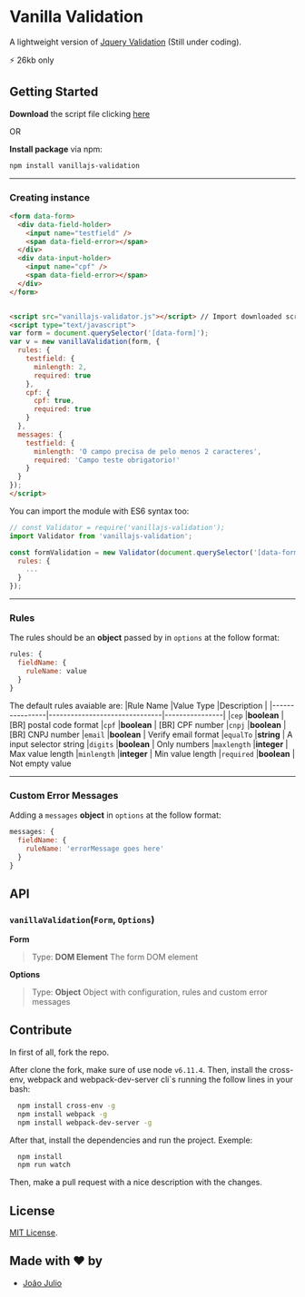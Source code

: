 # Vanilla Validation

A lightweight version of  [Jquery Validation](https://jqueryvalidation.org) (Still under coding).

⚡️ 26kb only

## Getting Started

**Download** the script file clicking [here](http://github.com/joaopjt/vanillajs-validation/blob/master/dist/assets/js/bundle.js)

OR

**Install package** via npm:
```bash
npm install vanillajs-validation
```
---

### Creating instance
```html
<form data-form>
  <div data-field-holder>
	<input name="testfield" />
	<span data-field-error></span>
  </div>
  <div data-input-holder>
    <input name="cpf" />
    <span data-field-error></span>
  </div>
</form>


<script src="vanillajs-validator.js"></script> // Import downloaded script file
<script type="text/javascript">
var form = document.querySelector('[data-form]');
var v = new vanillaValidation(form, {
  rules: {
    testfield: {
      minlength: 2,
      required: true
    },
    cpf: {
      cpf: true,
      required: true
    }
  },
  messages: {
    testfield: {
      minlength: 'O campo precisa de pelo menos 2 caracteres',
      required: 'Campo teste obrigatorio!'
    }
  }
});
</script>
```

You can import the module with ES6 syntax too:

```javascript
// const Validator = require('vanillajs-validation');
import Validator from 'vanillajs-validation';

const formValidation = new Validator(document.querySelector('[data-form]', {
  rules: {
    ...
  }
});
```
---
### Rules

The rules should be an **object** passed by in ``options`` at the follow format:
```javascript
rules: {
  fieldName: {
    ruleName: value
  }
}
```

The default rules avaiable are:
|Rule Name       |Value Type                     |Description     |
|----------------|-------------------------------|----------------|
|`cep`           |**boolean**                    | [BR] postal code format
|`cpf`           |**boolean**                    | [BR] CPF number
|`cnpj`          |**boolean**                    | [BR] CNPJ  number
|`email`         |**boolean**                    | Verify email format
|`equalTo`       |**string**			 | A input selector string
|`digits`        |**boolean**			 | Only numbers
|`maxlength`     |**integer**			 | Max value length
|`minlength`     |**integer**			 | Min value length
|`required`      |**boolean**			 | Not empty value

---

### Custom Error Messages
Adding a ``messages`` **object** in ``options`` at the follow format:

```javascript
messages: {
  fieldName: {
    ruleName: 'errorMessage goes here'
  }
}
```


## API
### ``vanillaValidation``(``Form``, ``Options``)

**Form**
> Type: **DOM Element**
> The form DOM element

**Options**
> Type: **Object**
> Object with configuration, rules and custom error messages



## Contribute

In first of all, fork the repo. 

After clone the fork, make sure of use node `v6.11.4`. Then, install the cross-env, webpack and webpack-dev-server cli`s running the follow lines in your bash:

```bash
  npm install cross-env -g
  npm install webpack -g
  npm install webpack-dev-server -g
```

After that, install the dependencies and run the project. Exemple:

```bash
  npm install
  npm run watch
```
Then, make a pull request with a nice description with the changes.

## License

[MIT License](https://opensource.org/licenses/MIT).

## Made with ❤️ by
- [João Julio](http://github.com/joaopjt)
